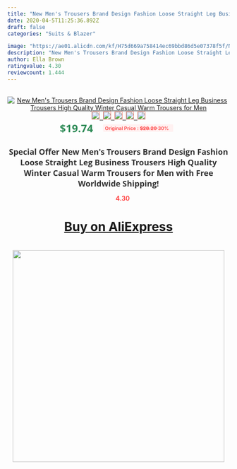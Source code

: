 ```yaml
---
title: "New Men's Trousers Brand Design Fashion Loose Straight Leg Business Trousers High Quality Winter Casual Warm Trousers for Men"
date: 2020-04-5T11:25:36.892Z
draft: false
categories: "Suits & Blazer"

image: "https://ae01.alicdn.com/kf/H75d669a758414ec69bbd86d5e07378f5f/New-Men-s-Trousers-Brand-Design-Fashion-Loose-Straight-Leg-Business-Trousers-High-Quality-Winter-Casual.jpg"
description: "New Men's Trousers Brand Design Fashion Loose Straight Leg Business Trousers High Quality Winter Casual Warm Trousers for Men"
author: Ella Brown
ratingvalue: 4.30
reviewcount: 1.444
---
```

<br>
<div style="text-align: center;">
<a href="https://s.click.aliexpress.com/e/_A3dkRx" target="_blank" rel="nofollow noopener noreferrer"><img alt="New Men's Trousers Brand Design Fashion Loose Straight Leg Business Trousers High Quality Winter Casual Warm Trousers for Men" class="magnifier-image" src="https://ae01.alicdn.com/kf/H75d669a758414ec69bbd86d5e07378f5f/New-Men-s-Trousers-Brand-Design-Fashion-Loose-Straight-Leg-Business-Trousers-High-Quality-Winter-Casual.jpg_640x640.jpg">
<br>
<img style="border:1px solid salmon" src="https://ae01.alicdn.com/kf/H75d669a758414ec69bbd86d5e07378f5f/New-Men-s-Trousers-Brand-Design-Fashion-Loose-Straight-Leg-Business-Trousers-High-Quality-Winter-Casual.jpg_120x120.jpg">&nbsp;&nbsp;<img style="border:1px solid salmon" src="https://ae01.alicdn.com/kf/Hab92aae6941b4d4abfec3b45f2ce443f1/New-Men-s-Trousers-Brand-Design-Fashion-Loose-Straight-Leg-Business-Trousers-High-Quality-Winter-Casual.jpg_120x120.jpg">&nbsp;&nbsp;<img style="border:1px solid salmon" src="_120x120.jpg">&nbsp;&nbsp;<img style="border:1px solid salmon" src="_120x120.jpg">&nbsp;&nbsp;<img style="border:1px solid salmon" src="https://ae01.alicdn.com/kf/H4699d507e4a4405aab336646f1b7857cT/New-Men-s-Trousers-Brand-Design-Fashion-Loose-Straight-Leg-Business-Trousers-High-Quality-Winter-Casual.jpg_120x120.jpg"></a></div><br0>
<div style="text-align: center;"><span style="background-color: white; border: 0px; box-sizing: border-box; color: seagreen; display: inline-block; font-family: &quot;open sans&quot; , &quot;arial&quot; , &quot;helvetica&quot; , sans-serif , &quot;heiti&quot;; font-size: 24px; font-stretch: inherit; font-weight: 700; line-height: inherit; margin: 0px 10px 0px 0px; padding: 0px; vertical-align: middle;">$19.74 </span>
<span style="background: rgb(255 , 241 , 241); border-radius: 3px; border: 0px; box-sizing: border-box; color: #ff4747; display: inline-block; font-family: inherit; font-size: 12px; font-stretch: inherit; font-style: inherit; font-variant: inherit; font-weight: 600; line-height: inherit; margin: 0px; padding: 2px 5px; transform: scale(0.9); vertical-align: middle;">Original Price : <b style="text-decoration: line-through;">$28.20 </b> 30%&nbsp;&nbsp;</span></div>
<h1 style="color: #333333; display: inline-block; font-family: &quot;open sans&quot; , &quot;arial&quot; , &quot;helvetica&quot; , sans-serif , &quot;heiti&quot;; font-size: 18px; font-stretch: inherit; font-weight: 700; text-align: center;">Special Offer New Men's Trousers Brand Design Fashion Loose Straight Leg Business Trousers High Quality Winter Casual Warm Trousers for Men with Free Worldwide Shipping!</h1>
<div style="color: #ff4747; text-align: center;">
<img src="https://4.bp.blogspot.com/-M0ZcTcb-5uY/XleCXlxnR4I/AAAAAAAAAEc/OrjgMkXV1oMQFaCRZj5HQwOCBcu3w1FegCPcBGAYYCw/s1600/star.png" style="height: 15px;">&nbsp;<b>4.30</b></div>
<div class="button_cont" align="center"><a class="buynow_a" href="https://s.click.aliexpress.com/e/_A3dkRx" target="_blank" rel="nofollow noopener noreferrer"><H1>Buy on AliExpress</H1></a></div><br>
<div class="separator" style="clear: both; text-align: center;">
<img src="https://lh3.googleusercontent.com/-pTy5HemUv9M/XlePHvY0dAI/AAAAAAAAAE4/0nX5iRUoIWY8eMW9Dpxeirr157OZliDIgCLcBGAsYHQ/s1600/badge.gif" width="480">
</div>

